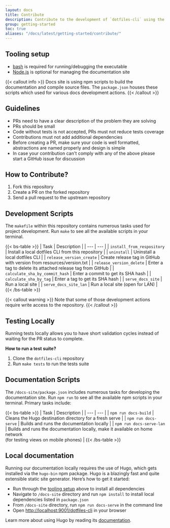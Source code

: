```yaml
---
layout: docs
title: Contribute
description: Contribute to the development of `dotfiles-cli` using the documentation, build scripts and tests.
group: getting-started
toc: true
aliases: "/docs/latest/getting-started/contribute/"
---
```


## Tooling setup

- [bash](https://www.gnu.org/software/bash/) is required for running/debugging the executable
- [Node.js](https://nodejs.org/en/download/) is optional for managing the documentation site

{{< callout info >}}
Docs site is using npm scripts to build the documentation and compile source files. The `package.json` houses these scripts which used for various docs development actions.
{{< /callout >}}

## Guidelines

- PRs need to have a clear description of the problem they are solving
- PRs should be small
- Code without tests is not accepted, PRs must not reduce tests coverage
- Contributions must not add additional dependencies
- Before creating a PR, make sure your code is well formatted, abstractions are named properly and design is simple
- In case your contribution can't comply with any of the above please start a GitHub issue for discussion

## How to Contribute?

1. Fork this repository
1. Create a PR on the forked repository
1. Send a pull request to the upstream repository

## Development Scripts

The `makefile` within this repository contains numerous tasks used for project development. Run `make` to see all the available scripts in your terminal.

{{< bs-table >}}
| Task | Description |
| --- | --- |
| `install_from_respository` | Install a local dotfiles CLI from this repository |
| `uninstall` | Uninstall a local dotfiles CLI |
| `release_version_create` | Create release tag in GitHub with version from resources/version.txt |
| `release_version_delete` | Enter a tag to delete its attached release tag from GitHub |
| `calculate_sha_by_commit_hash` | Enter a commit to get its SHA hash |
| `calculate_sha_by_tag` | Enter a tag to get its SHA hash |
| `serve_docs_site` | Run a local site |
| `serve_docs_site_lan` | Run a local site (open for LAN) |
{{< /bs-table >}}

{{< callout warning >}}
Note that some of those development actions require write access to the repository.
{{< /callout >}}

## Testing Locally

Running tests locally allows you to have short validation cycles instead of waiting for the PR status to complete.

**How to run a test suite?**

1. Clone the `dotfiles-cli` repository
2. Run `make tests` to run the tests suite

## Documentation Scripts

The `/docs-site/package.json` includes numerous tasks for developing the documentation site. Run `npm run` to see all the available npm scripts in your terminal. Primary tasks include:

{{< bs-table >}}
| Task | Description |
| --- | --- |
| `npm run docs-build` | Cleans the Hugo destination directory for a fresh serve |
| `npm run docs-serve` | Builds and runs the documentation locally |
| `npm run docs-serve-lan` | Builds and runs the documentation locally, make it available on home network<br> (for testing views on mobile phones) |
{{< /bs-table >}}

## Local documentation 

Running our documentation locally requires the use of Hugo, which gets installed via the `hugo-bin` npm package. Hugo is a blazingly fast and quite extensible static site generator. Here’s how to get it started:

- Run through the [tooling setup](#tooling-setup) above to install all dependencies
- Navigate to `/docs-site` directory and run `npm install` to install local dependencies listed in `package.json`
- From `/docs-site` directory, run `npm run docs-serve` in the command line
- Open [http://localhost:9001/dotfiles-cli](http://localhost:9001/dotfiles-cli) in your browser

Learn more about using Hugo by reading its [documentation](https://gohugo.io/documentation/).
